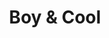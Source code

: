--- 
title: "Boy & Cool"
publishdate: "2019-8-6T16:48:46+02:00"
src: "https://365manga.net/manga/boy-cool"
image: "https://data.365manga.net/images/thumbnails/6672-boy-cool.jpg"
description: "At age 17, Nana still doesn't have a boyfriend. One day, she went to the beach and met with a cool guy. They exchanged numbers and texted but the cool guy turns out to be her younger brother's friend who's 5 years younger?!"
---